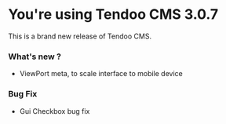 # You're using Tendoo CMS 3.0.7
This is a brand new release of Tendoo CMS.

### What's new ?

- ViewPort meta, to scale interface to mobile device

### Bug Fix
- Gui Checkbox bug fix
